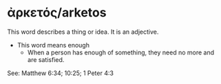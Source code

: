 # ἀρκετός/arketos
This word describes a thing or idea. It is an adjective.
* This word means enough
    * When a person has enough of something, they need no more and are satisfied.

See: Matthew 6:34; 10:25; 1 Peter 4:3
